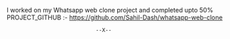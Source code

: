 I worked on my Whatsapp web clone project and completed upto 50% <br>
PROJECT_GITHUB :- https://github.com/Sahil-Dash/whatsapp-web-clone <br>



                                --X--